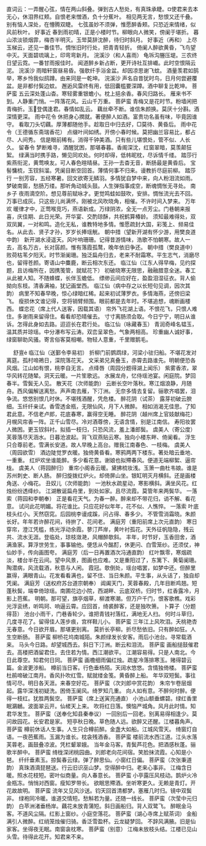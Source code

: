 <!-- { "loadSidebar": true } -->
直词云：一弄醒心弦，情在两山斜叠。弹到古人愁处，有真珠承睫。¤使君来去本无心，休泪界红颊。自恨老来憎酒，负十分蕉叶。 
相见两无言，愁恨又还千叠。别有恼人深处，在懵腾双睫。 
七弦虽妙不须弹，惟愿醉香颊。只恐近来情绪，似风前秋叶。 
好事近
春到雨初晴，正是小楼时节。柳眼向人微笑，傍阑于堪折。 
暮山浓淡锁烟霏，梅杏半明灭。玉斝莫辞沈醉，待归时斜月。 
好事近（再和）
上尽玉梯云，还见一番佳节。惆怅旧时行处，把青青轻折。 
倚阑人醉欲黄昏，飞鸟望中灭。天面碧琉璃上，印弯弯新月。 
浣溪沙（和人喜雨）
龟坼沟塍压堤。三农终日望云霓。一番甘雨报佳时。 
闻道醉乡新占断，更开诗社互排巇。此时空恨隔云泥。 
浣溪沙
雨暗轩窗昼易昏。强欹纤手浴金盆。却因凉思谢飞蚊。 
酒量羡君如鹄举，寒乡怜我似鸱蹲。由来同是一乾坤。 
浣溪沙
声名自昔犹时鸟，日月何尝避覆盆。是非都付鬓边蚊。 
邂逅风雷终有用，低回囊槛要深蹲。酒中聊复比乾坤。 
菩萨蛮
五云深处蓬山杳。寒轻雾重银蟾小。枕上挹余香。春风归路长。 
雁来书不到。人静重门悄。一阵落花风。云山千万重。 
菩萨蛮
青梅又是花时节。粉墙闲把青梅折。玉登偶逢君。春情如乱云。 
藕丝牵不断。谁信朱颜换。莫厌十分斟。酒深情更深。 
雨中花令
休把身心撋就。著便醉人如酒。富贵功名虽有味，毕竟因谁守。 
看取刀头切藕。厚薄都随他手。趁取日中归去好，□莫待、黄昏后。 
雨中花令（王德循东斋瑞香花）
点缀叶间如绣。开傍小春时候。莫把幽兰容易比，都占尽、人间秀。 
信是眼前稀有。消得千钟美酒。只有些儿堪恨处，管不似、人长久。 
留春令
梦断难寻，酒醒犹困，那堪春暮。香阁深沈，红窗翠暗，莫羡颠狂絮。 
绿满当时携手路，懒见同欢处。何时却得，低帏昵枕，尽诉情千缕。 
踏莎行
紫燕衔泥，黄莺唤友。可人春色暄晴昼。王孙一去杳无音，断肠最是黄昏后。 
宝髻慵梳，玉钗斜溜。凭阑目断空回首。薄情何事不归来。谩教折尽庭前柳。 
踏莎行
一别芳容，五经寒暑。回文欲寄无鳞羽。多情犹自梦中来，向人粉泪流如雨。梦破南窗，愁肠万缕。那听角动城头鼓。人生弹指事成空，断魂惆怅无寻处。 
南乡子
夜雨滴空阶。想见尊前赋咏才。更觉鸣蛙如鼓吹，安排。惆怅流光去不回。万事已成灰。只这些儿尚满怀。刚被北风吹晓角，相催。不许时间入梦来。 
万年欢
暖律才中，正莺喉竞巧，燕语新成。万绿阴浓，全无一点芳尘。门巷朝来报喜，庆佳期、此日光荣。开华宴、交酌琼酥，共祝鹤算椿龄。 
须知最难得处，双双凤翼，一对和鸣。造化无私，谁教特地多情。惟愿疏封大国，彩笺上、频易佳名。从此去、贤子才孙，岁岁长捧瑶觥。 
朝中措（望新开湖有怀少游，用樊良道中韵）
新开湖水浸遥天。风叶响珊珊。记得昔游情味，浩歌不怕朝寒。故人一去，高名万古，长对孱颜。惟有落霞孤鹜，晚年依旧争还。 
朝中措（樊良道中）
败荷枯苇夕阳天。时节渐阑珊。独泛扁舟归去，老来不耐霜寒。平生志气，消磨尽也，留得苍颜。寄语山中麋鹿，断云相次东还。 
临江仙（江东人得早梅，见约探题，且访梅所在，因携笺管，就赋花下）
初破晓寒无限思，融融腊意全迷。春工从此被人知。不随蜂蝶，长伴玉蟾低。 
缥缈云间应好在，盈盈泪湿征衣。背人偷拗向东枝。清香满袖，犹记画堂西。 
临江仙（病中存之以长短句见调，因次其韵）
病里不知春早晚，惊心绿暗红稀。起来初试薄罗衣。多情海燕，还傍旧梁飞。 
瘦损休文谁记得，空将销臂频围。眼前都是去年时。不堪追想，魂断画楼西。 
蝶恋花（席上代人送客，因载其语）
帘外飞花湖上语。不恨花飞，只恨人难住。多谢雨来留得住。看看却恐晴催去。 
寸寸离肠须会取。今日宁宁，明日从谁诉。怎得此身如去路。迢迢长在君行处。 
临江仙（咏藏春玉）
青润奇峰名韫玉，温其质并琼瑶。中分瀑布写云涛。双峦呈翠色，气象两相高。 
珍重幽人诚好事，绿窗聊助风骚。寄言俗客莫相嘲。物轻人意重，千里赠鹅毛。 

　
舒亶
临江仙（送鄞令李易初）
折柳门前鹦鹉绿，河梁小驻归船。不堪花发对离筵。孤村啼鴂日，深院落花天。 
文采弟兄真叠玉，赤霄去路谁先。明朝便恐各风烟。江山如有恨，桃李自无言。 
点绛唇（周园分题得湖上闻乐）
紫雾香浓，翠华风转花随辇。洞天云暖。一片笙歌远。 
水展龙舟，忆侍瑶池宴。闲庭院。梦回春半。雪鬓无人见。 
散天花（次师能韵）
云断长空叶落秋。寒江烟浪静，月随舟。西风偏解送离愁。声声南去雁，下汀洲。 
无奈多情去复留。骊歌齐唱罢，泪争流。悠悠别恨几时休。不堪残酒醒，凭危楼。 
醉花阴（试茶）
露芽初破云腴细。玉纤纤亲试。香雪透金瓶，无限仙风，月下人微醉。 
相如消渴无佳思。了知君此意。不信老卢郎，花底春寒，赢得空无睡。 
醉花阴（越州席上官妓献梅花）
月幌风帘香一阵。正千山雪尽。冷对酒尊傍，无语含情，别是江南信。 
寿阳妆罢人微困。更玉钗斜衬。拟插一枝归，只恐风流，羞上潘郎鬓。 
虞美人（寄公度）
芙蓉落尽天涵水。日暮沧波起。背飞双燕贴云寒。独向小楼东畔、倚阑看。 
浮生只合尊前老。雪满长安道。故人早晚上高台。赠我江南春色、一枝梅。 
虞美人（周园欲雪）
酒边陡觉罗衣暖。独倚黄昏看。寒鸦两两下楼东。著处暗云垂地、一重重。 
红炉欢坐谁能醉。多少看花意。谢娘也拟殢春风。便道无端柳絮、逼帘栊。 
虞美人（蒋园醉归）
重帘小阁香云暖。黛拂梳妆浅。玉箫一曲杜韦娘。谁是苏州刺史、断人肠。 
醉归旋拨红炉火。却倚屏山坐。银缸明灭月横斜。还是画楼角送、小梅花。 
丑奴儿（次师能韵）
一池秋水疏星动，寒影横斜。满坐风花。红烛纷纷透绛纱。 
江湖散诞扁舟里，到处如家。且尽流霞。莫管年来两鬓华。 
一落索（蒋园和李朝奉）
正是看花天气。为春一醉。醉来却不带花归，诮不解、看花意。 
试问此花明媚。将花谁比。只应花好似年年，花不似、人憔悴。 
一落索
叶底枝头红小。天然窃窕。后园桃李谩成蹊，问占得、春多少。 
不管雪消霜晓。朱颜长好。年年若许醉花间，待拚了、花间老。 
满庭芳（重阳前席上次元直韵）
寒日穿帘，澄江凭槛，练光浮动余霞。蓼汀芦岸，黄叶衬孤花。天外征帆隐隐，残云共、流水无涯。登临处，琼枝潋滟，风帽醉欹斜。 
丰年，时节好，玉香田舍，酒满渔家。算浮世劳生，事事输他。便恁从今酩酊，休更问、白雪笼纱。还须仗，神仙妙手，传向画图夸。 
满庭芳（后一日再置酒次冯通直韵）
红叶飘零，寒烟疏淡，楼台半在云间。望中风景，图画也应难。又是重阳过了，东篱下、黄菊阑珊。陶潜病，风流载酒，秋意与人闲。 
霞冠。欹倒处，瑶台唱罢，如梦中还。但醉里赢得，满眼青山。花发看看满也，留不住、当日朱颜。平生事，从头话了，独自却凭阑。 
满庭芳（送权府苏台道宗朝奉）
阊阖天门，芙蓉春殿，几年目断鸡翘。短蓬秋鬓，端幸倚琼瑶。南圃花边小院，西湖畔、云底双桥。归时节，红香露冷，月影上芭蕉。 
明朝。那可望，旗亭烟草，柳渡寒潮。但万户千门，恨客歌樵。戏彩光浮衮绣，听鸣珂、响逼云霄。应回首，绮裘醉客，还是独吹箫。 
卜算子（分题得苔）
池台小雨干，门巷香轮少。谁把青钱衬落红，满地无人扫。 
何时斗草归，几度寻花了。留得佳人莲步痕，宫样鞋儿小。 
菩萨蛮
三年江上风吹泪。夭桃艳杏无春意。今日欲开眉。那堪更别离。 
莫折长亭柳。折尽愁依旧。只有醉如狂。人生空断肠。 
菩萨蛮
柳桥花坞南城陌。朱颜绿发长安客。雨后小池台。寻常载酒来。 
马头今日路。却望城西去。斜日下汀洲。断云和泪流。 
菩萨蛮
画船搥鼓催君去。高楼把酒留君住。去住若为情。西江潮欲平。 
江潮容易得。只是人南北。今日此尊空。知君何日同。 
菩萨蛮
画檐细雨偏红烛。疏星冷落排寒玉。赌得碧云篇。金波更涉船。 
樽前当日客。行色垂杨陌。天阔水悠悠。含情独倚楼。 
菩萨蛮
杜鹃啼破江南月。香风扑吹红雪。赋就缕金笺。黄昏醉上船。 
年华双短鬓。事往情可尽。明日各天涯。来春空好花。 
菩萨蛮（次刘郎中赏花韵）
朱帘乍卷层烟起。露华深浅初疑洗。困倚玉阑风。绮罗知几重。 
向人如有意。不醉何时醉。便得一枝红。犹胜两鬓空。 
菩萨蛮（席上送寅亮通直）
小池山额垂螺碧。绿红香里眠鸂鶒。波面翠云开。仙槎天上来。 
吹将红日落。懊恼严城角。风月此时情。知君华发生。 
菩萨蛮（送奉化知县秦奉议）
一回别后一回老。别离易得相逢少。莫问故园花。长安君是家。 
短亭秋日晚。草色随人远。欲醉又还醒。江楼暮角声。 
菩萨蛮
樽前休话人生事。人生只合樽前醉。金盏大如船。江城风雪天。 
绮窗灯自语。一夜芭蕉雨。玉漏为谁长。枕衾残酒香。 
菩萨蛮
楼前流水西江道。江头水落芙蓉老。画鼓叠凉波。凭栏颦翠娥。 
当年金马客。青鬓芦花色。把酒感秋蓬。骊歌半醉中。 
菩萨蛮
绮栊深闭桃园曲。刘郎老向花间宿。笑脸抹流霞。心知是小琶。 
纤纤垂素玉。掠鬓春云绿。弹了醉思仙。小窗红日偏。 
菩萨蛮（次张秉道韵）
真珠酒滴琵琶送。行云旧识巫山梦。空得醉中归。老来心事非。 
江梅含日暖。照水花枝短。密叶似商量。向人春意长。 
菩萨蛮
小亭露压风枝动。鹊炉火冷金瓶冻。悄悄对西窗。瘦知罗带长。 
欲眠思殢酒。坐听寒更久。无赖是青灯。开花故故明。 
菩萨蛮
流年又见风沙送。钧天回首清都梦。塞雁几时归。镜中双鬓非。 
绿袍同冷暖。谁道交情短。愁斛若为量。还随一线长。 
菩萨蛮（次莹中元归韵）
白苹洲渚垂杨岸。藕花未放青蒲短。斜日画船归。背人双鹭飞。 
醉眠金马客。不道风尘隔。红影上窗纱。小庭空落花。 
菩萨蛮（湖心寺席上赋茶词）
金船满引人微醉。红绡笼烛催归骑。香泛雪盈杯。云龙疑梦回。 
不辞风满腋。旧是仙家客。坐得夜无眠。南窗衾枕寒。 
菩萨蛮（别意）
江梅未放枝头结。江楼已见山头雪。待得此花开。知君来不来。 
